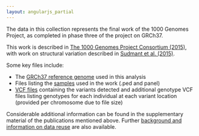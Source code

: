 ```yaml
---
layout: angularjs_partial
---
```


The data in this collection represents the final work of the 1000 Genomes Project, as completed in phase three of the project on GRCh37.

This work is described in [The 1000 Genomes Project Consortium (2015)](http://www.nature.com/nature/journal/v526/n7571/full/nature15393.html), with work on structural variation described in [Sudmant et al. (2015)](https://www.nature.com/articles/nature15394).

Some key files include:

* The [GRCh37 reference genome](http://ftp.1000genomes.ebi.ac.uk/vol1/ftp/technical/reference/phase2_reference_assembly_sequence/) used in this analysis
* Files listing the [samples](http://ftp.1000genomes.ebi.ac.uk/vol1/ftp/release/20130502/) used in the work (.ped and panel)
* [VCF files](http://ftp.1000genomes.ebi.ac.uk/vol1/ftp/release/20130502/) containing the variants detected and additional genotype VCF files listing genotypes for each individual at each variant location (provided per chromosome due to file size)

Considerable additional information can be found in the supplementary material of the publications mentioned above. Further [background and information on data reuse](/1000-genomes-summary) are also available.
